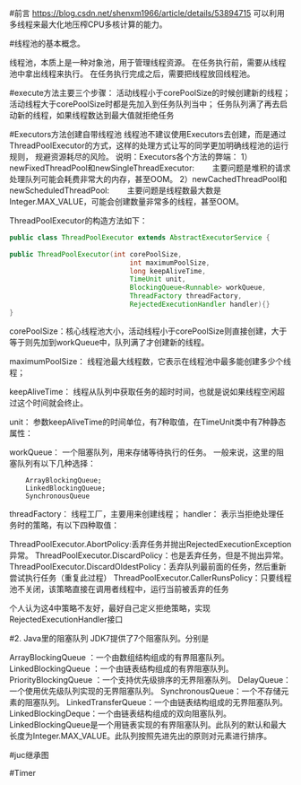 #前言   https://blog.csdn.net/shenxm1966/article/details/53894715
可以利用多线程来最大化地压榨CPU多核计算的能力。

#线程池的基本概念。

线程池，本质上是一种对象池，用于管理线程资源。
在任务执行前，需要从线程池中拿出线程来执行。
在任务执行完成之后，需要把线程放回线程池。

#execute方法主要三个步骤：
活动线程小于corePoolSize的时候创建新的线程；
活动线程大于corePoolSize时都是先加入到任务队列当中；
任务队列满了再去启动新的线程，如果线程数达到最大值就拒绝任务

#Executors方法创建自带线程池
线程池不建议使用Executors去创建，而是通过ThreadPoolExecutor的方式，这样的处理方式让写的同学更加明确线程池的运行规则，
规避资源耗尽的风险。 说明：Executors各个方法的弊端：
1）newFixedThreadPool和newSingleThreadExecutor:
  主要问题是堆积的请求处理队列可能会耗费非常大的内存，甚至OOM。
2）newCachedThreadPool和newScheduledThreadPool:
  主要问题是线程数最大数是Integer.MAX_VALUE，可能会创建数量非常多的线程，甚至OOM。

ThreadPoolExecutor的构造方法如下：
```java
public class ThreadPoolExecutor extends AbstractExecutorService {
    
public ThreadPoolExecutor(int corePoolSize,
                              int maximumPoolSize,
                              long keepAliveTime,
                              TimeUnit unit,
                              BlockingQueue<Runnable> workQueue,
                              ThreadFactory threadFactory,
                              RejectedExecutionHandler handler){}
}
```

corePoolSize：核心线程池大小，活动线程小于corePoolSize则直接创建，大于等于则先加到workQueue中，队列满了才创建新的线程。

maximumPoolSize： 线程池最大线程数，它表示在线程池中最多能创建多少个线程；

keepAliveTime： 线程从队列中获取任务的超时时间，也就是说如果线程空闲超过这个时间就会终止。

unit： 参数keepAliveTime的时间单位，有7种取值，在TimeUnit类中有7种静态属性：

workQueue： 一个阻塞队列，用来存储等待执行的任务。 一般来说，这里的阻塞队列有以下几种选择：
``` 
    ArrayBlockingQueue;  
    LinkedBlockingQueue;  
    SynchronousQueue
```


threadFactory： 线程工厂，主要用来创建线程；
handler： 表示当拒绝处理任务时的策略，有以下四种取值：

ThreadPoolExecutor.AbortPolicy:丢弃任务并抛出RejectedExecutionException异常。
ThreadPoolExecutor.DiscardPolicy：也是丢弃任务，但是不抛出异常。
ThreadPoolExecutor.DiscardOldestPolicy：丢弃队列最前面的任务，然后重新尝试执行任务（重复此过程）
ThreadPoolExecutor.CallerRunsPolicy：只要线程池不关闭，该策略直接在调用者线程中，运行当前被丢弃的任务

个人认为这4中策略不友好，最好自己定义拒绝策略，实现RejectedExecutionHandler接口

#2. Java里的阻塞队列
JDK7提供了7个阻塞队列。分别是

ArrayBlockingQueue ：一个由数组结构组成的有界阻塞队列。
LinkedBlockingQueue ：一个由链表结构组成的有界阻塞队列。
PriorityBlockingQueue ：一个支持优先级排序的无界阻塞队列。
DelayQueue：一个使用优先级队列实现的无界阻塞队列。
SynchronousQueue：一个不存储元素的阻塞队列。
LinkedTransferQueue：一个由链表结构组成的无界阻塞队列。
LinkedBlockingDeque：一个由链表结构组成的双向阻塞队列。
LinkedBlockingQueue是一个用链表实现的有界阻塞队列。此队列的默认和最大长度为Integer.MAX_VALUE。此队列按照先进先出的原则对元素进行排序。


#juc继承图

#Timer

